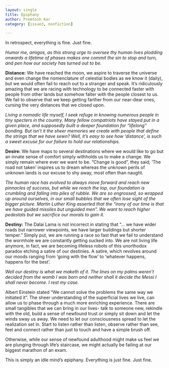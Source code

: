 ```yaml
---
layout: single
title: Epiphany
author: Premtosh Kar
category: [issue3, nonfiction]

---
```


In retrospect, everything is fine. Just fine.

_Humor me, amigos, as this strong urge to oversee thy human lives plodding onwards a lifetime of phases makes one commit the sin to stop and turn, and pen how our society has turned out to be._

**Distance:** We have reached the moon, we aspire to traverse the universe and even change the nomenclature of celestial bodies as we know it (daily), but we would often fail to reach out to a stranger and speak. It’s ridiculously amazing that we are racing with technology to be connected faster with people from other lands but somehow falter with the people closest to us. We fail to observe that we keep getting farther from our near-dear ones, cursing the very distances that we closed upon.

_Living a nomadic life myself, I seek refuge in knowing numerous people in tiny specters in the country. Many fellow compatriots have stayed put in a given place, and supposedly built a deeper foundation for “lifelong” bonding. But isn’t it the sheer memories we create with people that define the strings that we have sewn? Well, it’s easy to see how ‘distance’, is such a sweet excuse for our failure to hold our relationships._

**Desire:** We have maps to several destinations where we would like to go but an innate sense of comfort simply withholds us to make a change. We simply remain where ever we want to be. “Change is good”, they said; ‘The road not taken’ inspires us to dream whereas the unknown perils of unknown lands is our excuse to shy away, most often than naught.

_The human race has evolved to always move forward and reach new pinnacles of success, but while we reach the top, our foundation is crumbling and falling into piles of rubble. We are so engrossed, so wrapped up around ourselves, in our small bubbles that we often lose sight of the bigger picture. Martin Luther King asserted that the "irony of our time is that we have guided missiles but unguided men”. We want to reach higher pedestals but we sacrifice our morals to gain it._

**Destiny:** The Dalai Lama is not incorrect in stating that “... we have wider roads but narrower viewpoints, we have larger buildings but shorter temper.” Simply put, we are running a race so fast that we fail to understand the wormhole we are constantly getting sucked into. We are not living life anymore, in fact, we are becoming lifeless robots of this unorthodox paradox etching a satire of our destinies. A satire, which revolves around our moods ranging from ‘going with the flow’ to ‘whatever happens, happens for the best’.  

_Well our destiny is what we maketh of it. The lines on my palms weren’t decided from the womb I was born and neither shall it decide the Messi I shall never become. I rest my case._
 
Albert Einstein stated “We cannot solve the problems the same way we initiated it”. The sheer understanding of the superficial lives we live, can allow us to phase through a much more enriching experience. There are small tangibles that we can bring in our lives- talk to someone new, rekindle with the old, build a sense of newfound trust or simply sit down and let the winds sway us away. We need to let our consciousness spread to let the realization set in. Start to listen rather than listen, observe rather than see, feel and connect rather than just to touch and have a simple brush off. 

Otherwise, while our sense of newfound adulthood might make us feel we are plunging through life’s staircase, we might actually be failing at our biggest marathon of an exam.

This is simply an idle mind’s epiphany. Everything is just fine. Just fine.


